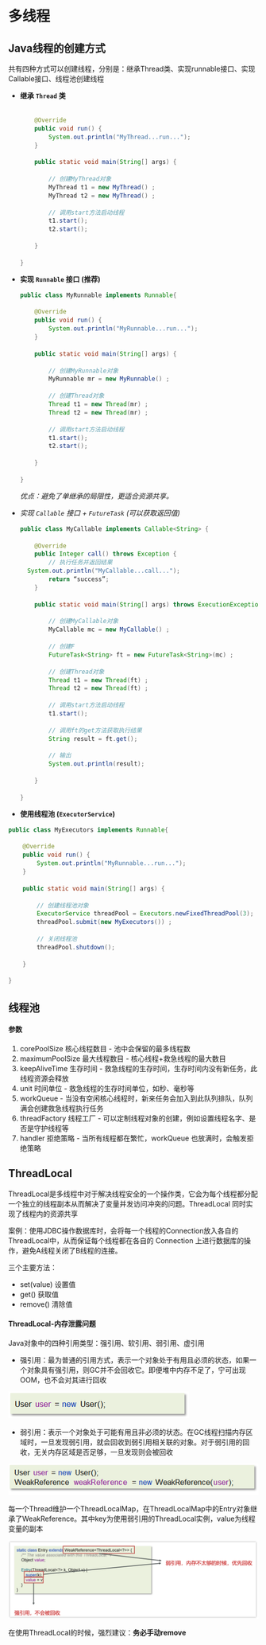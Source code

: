 # 多线程

## **Java线程的创建方式**

共有四种方式可以创建线程，分别是：继承Thread类、实现runnable接口、实现Callable接口、线程池创建线程

* **继承 `Thread` 类**

  ```java

      @Override
      public void run() {
          System.out.println("MyThread...run...");
      }

      public static void main(String[] args) {

          // 创建MyThread对象
          MyThread t1 = new MyThread() ;
          MyThread t2 = new MyThread() ;

          // 调用start方法启动线程
          t1.start();
          t2.start();

      }

  }
  ```
* **实现 `Runnable` 接口 (推荐)**

  ```java
  public class MyRunnable implements Runnable{

      @Override
      public void run() {
          System.out.println("MyRunnable...run...");
      }

      public static void main(String[] args) {

          // 创建MyRunnable对象
          MyRunnable mr = new MyRunnable() ;

          // 创建Thread对象
          Thread t1 = new Thread(mr) ;
          Thread t2 = new Thread(mr) ;

          // 调用start方法启动线程
          t1.start();
          t2.start();

      }

  }


  ```

  *优点：避免了单继承的局限性，更适合资源共享。*
* *实现 `Callable` 接口 + `FutureTask` (可以获取返回值)*

  ```java
  public class MyCallable implements Callable<String> {

      @Override
      public Integer call() throws Exception {
          // 执行任务并返回结果
  	System.out.println("MyCallable...call...");
          return “success”;
      }

      public static void main(String[] args) throws ExecutionException, InterruptedException {

          // 创建MyCallable对象
          MyCallable mc = new MyCallable() ;

          // 创建F
          FutureTask<String> ft = new FutureTask<String>(mc) ;

          // 创建Thread对象
          Thread t1 = new Thread(ft) ;
          Thread t2 = new Thread(ft) ;

          // 调用start方法启动线程
          t1.start();

          // 调用ft的get方法获取执行结果
          String result = ft.get();

          // 输出
          System.out.println(result);

      }

  }
  ```
* **使用线程池 (`ExecutorService`)**

```Java
public class MyExecutors implements Runnable{

    @Override
    public void run() {
        System.out.println("MyRunnable...run...");
    }

    public static void main(String[] args) {

        // 创建线程池对象
        ExecutorService threadPool = Executors.newFixedThreadPool(3);
        threadPool.submit(new MyExecutors()) ;

        // 关闭线程池
        threadPool.shutdown();

    }

}
```

## 线程池

#### 参数

1. corePoolSize 核心线程数目 - 池中会保留的最多线程数
2. maximumPoolSize 最大线程数目 - 核心线程+救急线程的最大数目
3. keepAliveTime 生存时间 - 救急线程的生存时间，生存时间内没有新任务，此线程资源会释放
4. unit 时间单位 - 救急线程的生存时间单位，如秒、毫秒等
5. workQueue - 当没有空闲核心线程时，新来任务会加入到此队列排队，队列满会创建救急线程执行任务
6. threadFactory 线程工厂 - 可以定制线程对象的创建，例如设置线程名字、是否是守护线程等
7. handler 拒绝策略 - 当所有线程都在繁忙，workQueue 也放满时，会触发拒绝策略

## ThreadLocal

ThreadLocal是多线程中对于解决线程安全的一个操作类，它会为每个线程都分配一个独立的线程副本从而解决了变量并发访问冲突的问题。ThreadLocal 同时实现了线程内的资源共享

案例：使用JDBC操作数据库时，会将每一个线程的Connection放入各自的ThreadLocal中，从而保证每个线程都在各自的 Connection 上进行数据库的操作，避免A线程关闭了B线程的连接。

三个主要方法：

- set(value) 设置值
- get() 获取值
- remove() 清除值

#### ThreadLocal-内存泄露问题

Java对象中的四种引用类型：强引用、软引用、弱引用、虚引用

- 强引用：最为普通的引用方式，表示一个对象处于有用且必须的状态，如果一个对象具有强引用，则GC并不会回收它。即便堆中内存不足了，宁可出现OOM，也不会对其进行回收

![img](assets/1757580312904-3.png)

- 弱引用：表示一个对象处于可能有用且非必须的状态。在GC线程扫描内存区域时，一旦发现弱引用，就会回收到弱引用相关联的对象。对于弱引用的回收，无关内存区域是否足够，一旦发现则会被回收

![img](assets/1757580312904-1.png)

每一个Thread维护一个ThreadLocalMap，在ThreadLocalMap中的Entry对象继承了WeakReference。其中key为使用弱引用的ThreadLocal实例，value为线程变量的副本

![img](assets/1757580312904-2.png)

在使用ThreadLocal的时候，强烈建议：**务必手动remove**
